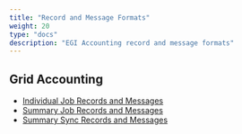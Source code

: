 ```yaml
---
title: "Record and Message Formats"
weight: 20
type: "docs"
description: "EGI Accounting record and message formats"
---
```


## Grid Accounting

- [Individual Job Records and Messages](grid-accounting#individual-job-records-and-messages)
- [Summary Job Records and Messages](grid-accounting#summary-job-records-and-messages)
- [Summary Sync Records and Messages](grid-accounting#summary-sync-records-and-messages)
